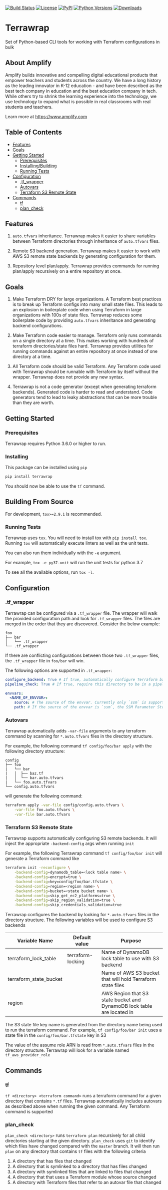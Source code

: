 [![Build Status](https://travis-ci.org/amplify-education/terrawrap.svg?branch=master)](https://travis-ci.org/amplify-education/terrawrap)
[![License](https://img.shields.io/badge/license-MIT-blue.svg)](https://raw.githubusercontent.com/amplify-education/terrawrap/master/LICENSE)
[![PyPI](https://img.shields.io/pypi/v/terrawrap.svg)](https://pypi.org/project/terrawrap/)
[![Python Versions](https://img.shields.io/pypi/pyversions/terrawrap.svg)](https://pypi.python.org/pypi/terrawrap)
[![Downloads](https://img.shields.io/badge/dynamic/json.svg?label=downloads&url=https%3A%2F%2Fpypistats.org%2Fapi%2Fpackages%2Fterrawrap%2Frecent&query=data.last_month&colorB=brightgreen&suffix=%2FMonth)](https://pypistats.org/api/packages/terrawrap/recent)

# Terrawrap

Set of Python-based CLI tools for working with Terraform configurations in bulk

## About Amplify
Amplify builds innovative and compelling digital educational products that empower teachers and students across the 
country. We have a long history as the leading innovator in K-12 education - and have been described as the best tech 
company in education and the best education company in tech. While others try to shrink the learning experience into the 
technology, we use technology to expand what is possible in real classrooms with real students and teachers.

Learn more at https://www.amplify.com

## Table of Contents
* [Features](#features)
* [Goals](#goals)
* [Getting Started](#getting-started)
  * [Prerequisites](#prerequisites)
  * [Installing/Building](#installingbuilding)
  * [Running Tests](#running-tests)
* [Configuration](#configuration)
  * [\.tf_wrapper](#tf_wrapper) 
  * [Autovars](#autovars)
  * [Terraform S3 Remote State](#terraform-s3-remote-state)
* [Commands](#commands)
  * [tf](#tf)
  * [plan_check](#plan_check) 


## Features 

1. `auto.tfvars` inheritance. Terrawrap makes it easier to share variables between Terraform directories through
inheritance of `auto.tfvars` files.

2. Remote S3 backend generation. Terrawrap makes it easier to work with AWS S3 remote state backends by
generating configuration for them.

3. Repository level plan/apply. Terrawrap provides commands for running plan/apply recursively on a entire
repository at once. 

## Goals

1. Make Terraform DRY for large organizations. A Terraform best practices is to break up Terraform configs
into many small state files. This leads to an explosion in boilerplate code when using Terraform in large organizations
with 100s of state files. Terrawrap reduces some boilerplate code by providing `auto.tfvars` inheritance
and generating backend configurations. 

2. Make Terraform code easier to manage. Terraform only runs commands on a single directory at a time. This makes
working with hundreds of terraform directories/state files hard. Terrawrap provides utilities for running 
commands against an entire repository at once instead of one directory at a time.

3. All Terraform code should be valid Terraform. Any Terraform code used with Terrawrap should be runnable with 
Terraform by itself without the wrapper. Terrawrap does not provide any new syntax. 

4. Terrawrap is not a code generator (except when generating terraform backends). Generated code is harder to 
read and understand. Code generators tend to lead to leaky abstractions that can be more trouble than they are worth.


## Getting Started
### Prerequisites
Terrawrap requires Python 3.6.0 or higher to run.

### Installing
This package can be installed using `pip`

```sh
pip install terrawrap
```

You should now be able to use the `tf` command.

## Building From Source
For development, `tox>=2.9.1` is recommended.

### Running Tests
Terrawrap uses `tox`. You will need to install tox with `pip install tox`.
Running `tox` will automatically execute linters as well as the unit tests.

You can also run them individually with the `-e` argument.

For example, `tox -e py37-unit` will run the unit tests for python 3.7

To see all the available options, run `tox -l`.

## Configuration
### .tf_wrapper

Terrawrap can be configured via a `.tf_wrapper` file. The wrapper will walk the provided configuration
path and look for `.tf_wrapper` files. The files are merged in the order that they are discovered. Consider 
the below example:

```text
foo
├── bar
│   └── .tf_wrapper
└── .tf_wrapper
```

If there are conflicting configurations between those two `.tf_wrapper` files, the `.tf_wrapper` file in
`foo/bar` will win.

The following options are supported in `.tf_wrapper`:
```yaml
configure_backend: True # If true, automatically configure Terraform backends.
pipeline_check: True # If true, require this directory to be in a pipeline file.

envvars:
  <NAME_OF_ENVVAR>:
    source: # The source of the envvar. Currently only `ssm` is supported.
    path: # If the source of the envvar is `ssm`, the SSM Parameter Store path to lookup the value of the environment variable from.
```

### Autovars

Terrawrap automatically adds `-var-file` arguments to any terraform command by scanning for `*.auto.tfvars` 
files in the directory structure.

For example, the following command `tf config/foo/bar apply` with the following directory structure:

```text
config
├── foo
|   └── bar
|   │  ├── baz.tf
|   │  └── bar.auto.tfvars
|   └── foo.auto.tfvars
└── config.auto.tfvars
```

will generate the following command:
```bash
terraform apply -var-file config/config.auto.tfvars \
    -var-file foo.auto.tfvars \
    -var-file bar.auto.tfvars
```

### Terraform S3 Remote State

Terrawrap supports automatically configuring S3 remote backends. It will inject the appropriate `-backend-config`
args when running `init`

For example, the following Terrawrap command `tf config/foo/bar init` will generate a Terraform command like 
 
```bash
terraform init -reconfigure \
    -backend-config=dynamodb_table=<lock table name> \
    -backend-config=encrypt=true \
    -backend-config=key=config/foo/bar.tfstate \
    -backend-config=region=<region name> \
    -backend-config=bucket=<state bucket name> \
    -backend-config=skip_get_ec2_platforms=true \
    -backend-config=skip_region_validation=true \
    -backend-config=skip_credentials_validation=true
```

Terrawrap configures the backend by looking for `*.auto.tfvars` files in the directory structure. The following
variables will be used to configure S3 backends

Variable Name | Default value | Purpose
--- | --- | ---
terraform_lock_table | terraform-locking | Name of DynamoDB lock table to use with S3 backend
terraform_state_bucket | | Name of AWS S3 bucket that will hold Terraform state files
region | | AWS Region that S3 state bucket and DynamoDB lock table are located in

The S3 state file key name is generated from the directory name being used to run the terraform command. 
For example, `tf config/foo/bar init` uses a state file in the `config/foo/bar.tfstate` key in S3


The value of the assume role ARN is read from `*.auto.tfvars` files in the directory structure. Terrawrap
will look for a variable named `tf_aws_provider_role`

## Commands
### tf

`tf <directory> <terraform command>` runs a terraform command for a given directory that contains `*.tf` files. 
Terrawrap automatically includes autovars as described above when running the given command. Any Terraform
command is supported 

### plan_check

`plan_check <directory>` runs `terraform plan` recursively for all child directories starting at the given directory.
`plan_check` uses `git` to identify which files have changed compared with the `master` branch. It will then run `plan`
on any directory that contains `tf` files with the following criteria
1. A directory that has files that changed
2. A directory that is symlinked to a directory that has files changed
3. A directory with symlinked files that are linked to files that changed
4. A directory that that uses a Terraform module whose source changed
5. A directory with Terraform files that refer to an autovar file that changed
